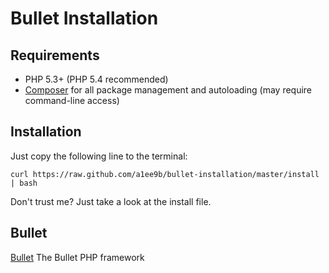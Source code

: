 Bullet Installation
======

Requirements
------------

 * PHP 5.3+ (PHP 5.4 recommended)
 * [Composer](http://getcomposer.org) for all package management and
   autoloading (may require command-line access)

Installation
------------
Just copy the following line to the terminal:

    curl https://raw.github.com/a1ee9b/bullet-installation/master/install | bash

Don't trust me? Just take a look at the install file.

Bullet
------------
[Bullet](http://bulletphp.com/) The Bullet PHP framework